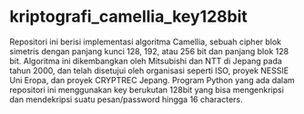 # kriptografi_camellia_key128bit
Repositori ini berisi implementasi algoritma Camellia, sebuah cipher blok simetris dengan panjang kunci 128, 192, atau 256 bit dan panjang blok 128 bit. Algoritma ini dikembangkan oleh Mitsubishi dan NTT di Jepang pada tahun 2000, dan telah disetujui oleh organisasi seperti ISO, proyek NESSIE Uni Eropa, dan proyek CRYPTREC Jepang.
Program Python yang ada dalam repositori ini menggunakan key berukutan 128bit yang bisa mengenkripsi dan mendekripsi suatu pesan/password hingga 16 characters.
